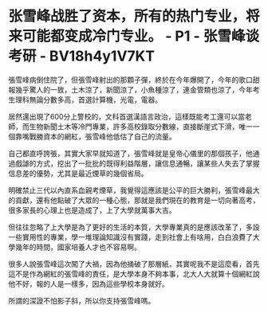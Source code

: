 # 张雪峰战胜了资本，所有的热门专业，将来可能都变成冷门专业。 - P1 - 张雪峰谈考研 - BV18h4y1V7KT

張雪峰病倒住院了，但張雪峰射出的那顆子彈，終於在今年爆開了，今年的歌口甜報幾乎驚人的一致，土木涼了，新聞涼了，小魚種涼了，連金管類也涼了，今年考生理科無論分數多高，首選計算機，光電，電器。

居然還出現了600分上警校的，文科首選漢語言政治，這樣既能考工還可以當老師，而生物新聞土木等冷門專業，許多高校錄取分數線，直接斷崖式下滑，唯一一個靠嘴戰勝資本的網紅，張雪峰他低估了自己的流量。

自己都直呼誇張，其實大家早就知道了，張雪峰就是皇帝心儀里的那個孩子，他通過戲謔的方式，挖出了一批批的既得利益階層，讓信息通暢，讓某些人失去了掌握信息差的優勢，尤其是最近煙草的幾個省局。

明確禁止三代以內直系血親考煙草，我覺得這應該是公平的巨大勝利，張雪峰最大的貢獻，還有他點破了大眾的一種心態，那就是我們現在的教育是一切向著高考，很多家長的心理上也是造成了，上了大學就萬事大吉。

但往往忽略了上大學是為了更好的生活的本質，大學專業真的是應該改革了，多設一些實用性的專業，學一堆理論知識沒有實踐，走到社會上有啥用，白白浪費了大學幾年的時間，國家培養人才也不容易啊。

很多人說張雪峰這次闖了大禍，因為他捅破了那層紙，其實呢我不是這麼看，首先這不是作為網紅的張雪峰的責任，是大學本身不夠本事，北大人大就算十個網紅說他不好，報的人是一樣多，因為這些學校本身就好。

所謂的深證不怕影子斜，所以你支持張雪峰嗎。